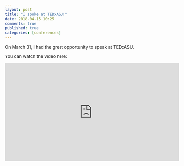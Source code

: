 ```yaml
---
layout: post
title: "I spoke at TEDxASU!"
date: 2018-04-15 10:25
comments: true
published: true
categories: [conferences]
---
```


On March 31, I had the great opportunity to speak at TEDxASU.

You can watch the video here:

<iframe width="560" height="315" src="https://www.youtube.com/embed/3P97-uiYWXU" frameborder="0" allow="autoplay; encrypted-media" allowfullscreen></iframe>
